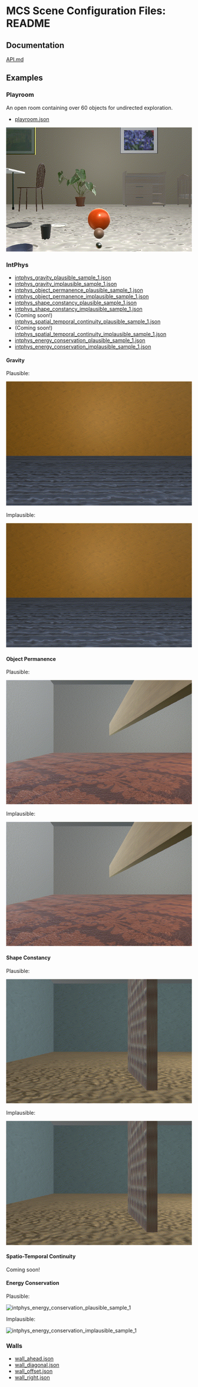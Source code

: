 # MCS Scene Configuration Files: README

## Documentation

[API.md](./API.md)

## Examples

### Playroom

An open room containing over 60 objects for undirected exploration.

- [playroom.json](./playroom.json)

![playroom_v2](./images/playroom_v2.gif)

### IntPhys

- [intphys_gravity_plausible_sample_1.json](./intphys_gravity_plausible_sample_1.json)
- [intphys_gravity_implausible_sample_1.json](./intphys_gravity_implausible_sample_1.json)
- [intphys_object_permanence_plausible_sample_1.json](./intphys_object_permanence_plausible_sample_1.json)
- [intphys_object_permanence_implausible_sample_1.json](./intphys_object_permanence_implausible_sample_1.json)
- [intphys_shape_constancy_plausible_sample_1.json](./intphys_shape_constancy_plausible_sample_1.json)
- [intphys_shape_constancy_implausible_sample_1.json](./intphys_shape_constancy_implausible_sample_1.json)
- (Coming soon!) [intphys_spatial_temporal_continuity_plausible_sample_1.json](./intphys_spatial_temporal_continuity_plausible_sample_1.json)
- (Coming soon!) [intphys_spatial_temporal_continuity_implausible_sample_1.json](./intphys_spatial_temporal_continuity_implausible_sample_1.json)
- [intphys_energy_conservation_plausible_sample_1.json](./intphys_energy_conservation_plausible_sample_1.json)
- [intphys_energy_conservation_implausible_sample_1.json](./intphys_energy_conservation_implausible_sample_1.json)

#### Gravity

Plausible:

![intphys_gravity_plausible_sample_1](./images/intphys_gravity_plausible_sample_1.gif)

Implausible:

![intphys_gravity_implausible_sample_1](./images/intphys_gravity_implausible_sample_1.gif)

#### Object Permanence

Plausible:

![intphys_object_permanence_plausible_sample_1](./images/intphys_object_permanence_plausible_sample_1.gif)

Implausible:

![intphys_object_permanence_implausible_sample_1](./images/intphys_object_permanence_implausible_sample_1.gif)

#### Shape Constancy

Plausible:

![intphys_shape_constancy_plausible_sample_1](./images/intphys_shape_constancy_plausible_sample_1.gif)

Implausible:

![intphys_shape_constancy_implausible_sample_1](./images/intphys_shape_constancy_implausible_sample_1.gif)

#### Spatio-Temporal Continuity

Coming soon!

#### Energy Conservation

Plausible:

![intphys_energy_conservation_plausible_sample_1](./images/intphys_energy_conservation_plausible_sample_1.gif)

Implausible:

![intphys_energy_conservation_implausible_sample_1](./images/intphys_energy_conservation_implausible_sample_1.gif)

### Walls

- [wall_ahead.json](./wall_ahead.json)
- [wall_diagonal.json](./wall_diagonal.json)
- [wall_offset.json](./wall_offset.json)
- [wall_right.json](./wall_right.json)

